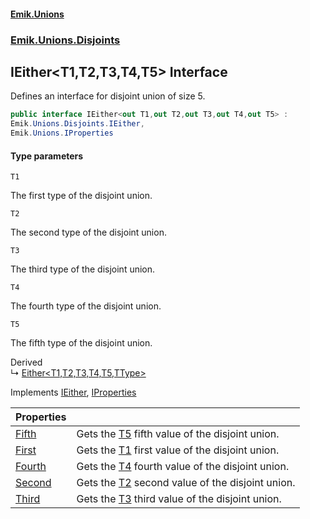 #### [Emik.Unions](index.md 'index')
### [Emik.Unions.Disjoints](Emik.Unions.Disjoints.md 'Emik.Unions.Disjoints')

## IEither<T1,T2,T3,T4,T5> Interface

Defines an interface for disjoint union of size 5.

```csharp
public interface IEither<out T1,out T2,out T3,out T4,out T5> :
Emik.Unions.Disjoints.IEither,
Emik.Unions.IProperties
```
#### Type parameters

<a name='Emik.Unions.Disjoints.IEither_T1,T2,T3,T4,T5_.T1'></a>

`T1`

The first type of the disjoint union.

<a name='Emik.Unions.Disjoints.IEither_T1,T2,T3,T4,T5_.T2'></a>

`T2`

The second type of the disjoint union.

<a name='Emik.Unions.Disjoints.IEither_T1,T2,T3,T4,T5_.T3'></a>

`T3`

The third type of the disjoint union.

<a name='Emik.Unions.Disjoints.IEither_T1,T2,T3,T4,T5_.T4'></a>

`T4`

The fourth type of the disjoint union.

<a name='Emik.Unions.Disjoints.IEither_T1,T2,T3,T4,T5_.T5'></a>

`T5`

The fifth type of the disjoint union.

Derived  
&#8627; [Either&lt;T1,T2,T3,T4,T5,TType&gt;](Either_T1,T2,T3,T4,T5,TType_.md 'Emik.Unions.Disjoints.Either<T1,T2,T3,T4,T5,TType>')

Implements [IEither](IEither.md 'Emik.Unions.Disjoints.IEither'), [IProperties](IProperties.md 'Emik.Unions.IProperties')

| Properties | |
| :--- | :--- |
| [Fifth](IEither_T1,T2,T3,T4,T5_.Fifth().md 'Emik.Unions.Disjoints.IEither<T1,T2,T3,T4,T5>.Fifth') | Gets the [T5](IEither_T1,T2,T3,T4,T5_.md#Emik.Unions.Disjoints.IEither_T1,T2,T3,T4,T5_.T5 'Emik.Unions.Disjoints.IEither<T1,T2,T3,T4,T5>.T5') fifth value of the disjoint union. |
| [First](IEither_T1,T2,T3,T4,T5_.First().md 'Emik.Unions.Disjoints.IEither<T1,T2,T3,T4,T5>.First') | Gets the [T1](IEither_T1,T2,T3,T4,T5_.md#Emik.Unions.Disjoints.IEither_T1,T2,T3,T4,T5_.T1 'Emik.Unions.Disjoints.IEither<T1,T2,T3,T4,T5>.T1') first value of the disjoint union. |
| [Fourth](IEither_T1,T2,T3,T4,T5_.Fourth().md 'Emik.Unions.Disjoints.IEither<T1,T2,T3,T4,T5>.Fourth') | Gets the [T4](IEither_T1,T2,T3,T4,T5_.md#Emik.Unions.Disjoints.IEither_T1,T2,T3,T4,T5_.T4 'Emik.Unions.Disjoints.IEither<T1,T2,T3,T4,T5>.T4') fourth value of the disjoint union. |
| [Second](IEither_T1,T2,T3,T4,T5_.Second().md 'Emik.Unions.Disjoints.IEither<T1,T2,T3,T4,T5>.Second') | Gets the [T2](IEither_T1,T2,T3,T4,T5_.md#Emik.Unions.Disjoints.IEither_T1,T2,T3,T4,T5_.T2 'Emik.Unions.Disjoints.IEither<T1,T2,T3,T4,T5>.T2') second value of the disjoint union. |
| [Third](IEither_T1,T2,T3,T4,T5_.Third().md 'Emik.Unions.Disjoints.IEither<T1,T2,T3,T4,T5>.Third') | Gets the [T3](IEither_T1,T2,T3,T4,T5_.md#Emik.Unions.Disjoints.IEither_T1,T2,T3,T4,T5_.T3 'Emik.Unions.Disjoints.IEither<T1,T2,T3,T4,T5>.T3') third value of the disjoint union. |
